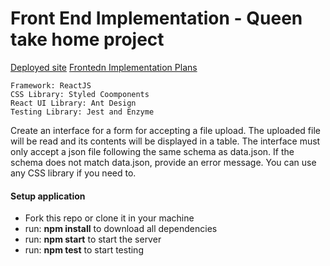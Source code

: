 # Front End Implementation - Queen take home project

[Deployed site](https://unruffled-shaw-11788f.netlify.app/)
[Frontedn Implementation Plans](https://docs.google.com/document/d/1mwXFN9bfYh2EN2DZN4-Agl0cAzO5zgFCAqEt1vbLQxI/edit?usp=sharing)

```
Framework: ReactJS
CSS Library: Styled Coomponents
React UI Library: Ant Design
Testing Library: Jest and Enzyme
```

Create an interface for a form for accepting a file upload. The uploaded file will be read and its contents will be displayed in a table. The interface must only accept a json file following the same schema as data.json. If the schema does not match data.json, provide an error message. You can use any CSS library if you need to.

#### Setup application

- Fork this repo or clone it in your machine
- run: <strong>npm install</strong> to download all dependencies
- run: <strong>npm start</strong> to start the server
- run: <strong>npm test</strong> to start testing
